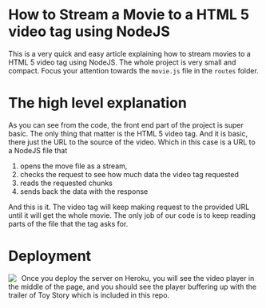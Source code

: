 # How to Stream a Movie to a HTML 5 video tag using NodeJS

This is a very quick and easy article explaining how to stream movies to a HTML 5 video tag using NodeJS. The whole project is very small and compact. Focus your attention towards the `movie.js` file in the `routes` folder.

# The high level explanation

As you can see from the code, the front end part of the project is super basic. The only thing that matter is the HTML 5 video tag. And it is basic, there just the URL to the source of the video. Which in this case is a URL to a NodeJS file that

1. opens the move file as a stream,
1. checks the request to see how much data the video tag requested
1. reads the requested chunks
1. sends back the data with the response

And this is it. The video tag will keep making request to the provided URL until it will get the whole movie. The only job of our code is to keep reading parts of the file that the tag asks for.

# Deployment

<a href="https://heroku.com/deploy?template=https://github.com/davidgatti/How-to-Stream-Movies-using-NodeJS" target="_blank">
<img align="left" style="float: left; margin: 0 10px 0 0;" src="https://www.herokucdn.com/deploy/button.svg"></a>

Once you deploy the server on Heroku, you will see the video player in the middle of the page, and you should see the player buffering up with the trailer of Toy Story which is included in this repo.